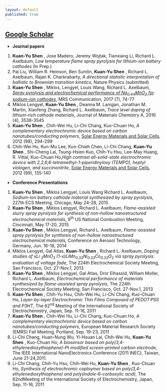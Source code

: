 ```yaml
---
layout: default
published: true
---
```


## **[Google Scholar](https://scholar.google.com/citations?user=Yf5fImwAAAAJ&amp;hl=en)**

- **Journal papers**

1. **Kuan-Yu Shen** , Jose Madero, Jeremy Wojtak, Tianxiang Li, Richard L. Axelbaum, _Low temperature flame spray pyrolysis for lithium-ion battery cathodes_ (In Prep.)
2. Pai Liu, William R. Heinson, Ben Sumlin, **Kuan-Yu Shen** , Richard L. Axelbaum, Rajan K. Charkrabarty, _A directional statistic interpretation of ballistic to Brownian transition kinetics_, Nature Physics (submitted)
3. **Kuan-Yu Shen** , Miklos, Lengyel, Louis Wang, Richard L. Axelbaum, _[Spray pyrolysis and electrochemical performance of Na<sub>0.44</sub>MnO<sub>2</sub> for sodium-ion cathodes](https://www.cambridge.org/core/journals/mrs-communications/article/div-classtitlespray-pyrolysis-and-electrochemical-performance-of-naspan-classsub044spanmnospan-classsub2span-for-sodium-ion-battery-cathodesdiv/EF6C5CBA5E04BDA1AF16B84C3B1F28BF)_, MRS Communication, 2017 (7), 74-77
4. Miklos Lengyel, **Kuan-Yu Shen** , Deanna M. Lanigan, Jonathan M. Martin, Xiaofeng Zhang, Richard L. Axelbaum, _Trace level doping of lithium-rich cathode materials_, Journal of Materials Chemistry A, 2016 (4), 3538-3545
5. **Kuan-Yu Shen** , Chih-Wei Hu, Li-Chi Chang, Kuo-Chuan Ho, _A complementary electrochromic device based on carbon nanotubes/conducting polymers_, [Solar Energy Materials and Solar Cells](http://www.sciencedirect.com/science/journal/09270248), 2012 (98), 294-299
6. Chih-Wei Hu, Kun-Mu Lee, Kun-Chieh Chen, Li-Chi Chang, **Kuan-Yu Shen** , Shi-Cheng Lai, Tsung-Hsien Kuo, Chih-Yu Hsu, Lee-May Huang, R. Vittal, Kuo-Chuan Ho,_High contrast all-solid-state electrochromic device with 2,2,6,6-tetramethyl-1-piperidinyloxy (TEMPO), heptyl viologen, and succinonitrile_, [Solar Energy Materials and Solar Cells](http://www.sciencedirect.com/science/journal/09270248), 2012 (99), 135-140

- **Conference Presentations**

1. **Kuan-Yu Shen** , Miklos Lengyel, Louis Wang Richard L. Axelbaum, _Sodium-ion battery cathode material synthesized by spray pyrolysis_, 227th ECS Meeting, Chicago, May 24-28, 2015
2. **Kuan-Yu Shen** , Miklos Lengyel, Richard L. Axelbaum, _Flame-assisted slurry spray pyrolysis for synthesis of non-hollow nanostructured electrochemical materials_, 9<sup>th</sup> US National Combustion Meeting, Cincinnati, May 17-20, 2015
3. **Kuan-Yu Shen** , Miklos Lengyel, Richard L. Axelbaum, _Flame-assisted spray pyrolysis for synthesis of non-hollow nanostructured electrochemical materials,_ Conference on Aerosol Technology, Germany, Jun. 16-18, 2014
4. Miklos Lengyel, Gal Atlas, **Kuan-Yu Shen** , Richard L. Axelbaum, _Doping studies of xLi <sub>2</sub>MnO<sub>3</sub> (1-x)LiMn<sub>0.33</sub>Ni<sub>0.33</sub>Co<sub>0.33</sub>O<sub>2</sub> via spray pyrolysis: evaluation of voltage fade_, The 224th Electrochemical Society Meeting, San Francisco, Oct. 27-Nov.1, 2013
5. **Kuan-Yu Shen** , Miklos Lengyel, Gal Atlas, Dror Elhassid, William Moller, Richard L. Axelbaum, _Electrochemical performance of materials synthesized by flame-assisted spray pyrolysis_, The 224th Electrochemical Society Meeting, San Francisco, Oct. 27-Nov.1, 2013
6. **Kuan-Yu Shen** , Chih-Yu Hsu, Chih-Wei Hu, Li-Chi Chang, Kuo-Chuan Ho, _Layer-by-layer Electrochromic Thin Films Composed of PEDOT:PSS and P3HT_, The 62<sup>nd</sup> Meeting of the International Society of Electrochemistry, Japan, Sep. 11-16, 2011
7. **Kuan-Yu Shen** , Chih-Wei Hu, Li-Chi Chang, Kuo-Chuan Ho, _A complementary electrochromic device based on carbon nanotubes/conducting polymers_, European Material Research Society (EMRS) Fall Meeting, Portland, Sep. 19-23, 2011
8. Li-Chi Chang, Huan-Nung Wu, Yi-Hsuan Lai, Chih-Wei Hu, **Kuan-Yu Shen** , Kuo-Chuan Ho, _A biosensor based on poly(3,4-ethylenedioxythiophene)-Pt modified screen-printed carbon electrode_, The IEEE International NanoElectronics Conference (2011 INEC), Taiwan, June 21-24,2011.
9. Li-Chi Chang, Chih-Yu Hsu, Chih-Wei Hu, **Kuan-Yu Shen** , Kuo-Chuan Ho, _Synthesis of electrochromic coploymer based on poly(3,4-ethylenedioxythiophene) and poly(indole-6-carboxylic acid)_, The 62ndMeeting of the International Society of Electrochemistry, Japan, Sep. 11-16, 2011


